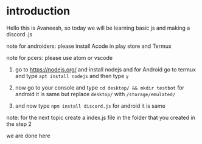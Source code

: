 # introduction
Hello this is Avaneesh, so today we will be learning basic js and making a discord
.js 

note for androiders:
 please install Acode in play store and Termux
 
note for pcers:
 please use atom or vscode

1. go to https://nodejs.org/ and install nodejs and for Android go to termux and type `apt install nodejs` and then type `y`

2. now go to your console and type `cd desktop/ && mkdir testbot` for android it is same but replace `desktop/` with `/storage/emulated/`

3. and now type `npm install discord.js` for android it is same

note: for the next topic create a index.js file in the folder that you created in the step 2

we are done here
